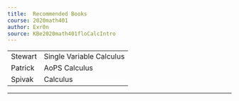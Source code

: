 ```yaml
---
title:  Recommended Books
course: 2020math401
author: Exr0n
source: KBe2020math401floCalcIntro
---
```


| | |
|-|-|
Stewart | Single Variable Calculus
Patrick | AoPS Calculus
Spivak | Calculus


---